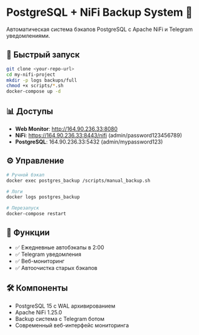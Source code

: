 # PostgreSQL + NiFi Backup System 🚀

Автоматическая система бэкапов PostgreSQL с Apache NiFi и Telegram уведомлениями.

## 🎯 Быстрый запуск

```bash
git clone <your-repo-url>
cd my-nifi-project
mkdir -p logs backups/full
chmod +x scripts/*.sh
docker-compose up -d
```

## 📊 Доступы

- **Web Monitor**: http://164.90.236.33:8080
- **NiFi**: https://164.90.236.33:8443/nifi (admin/password123456789)
- **PostgreSQL**: 164.90.236.33:5432 (admin/mypassword123)

## ⚙️ Управление

```bash
# Ручной бэкап
docker exec postgres_backup /scripts/manual_backup.sh

# Логи
docker logs postgres_backup

# Перезапуск
docker-compose restart
```

## 📱 Функции

- ✅ Ежедневные автобэкапы в 2:00
- ✅ Telegram уведомления  
- ✅ Веб-мониторинг
- ✅ Автоочистка старых бэкапов

## 🛠️ Компоненты

- PostgreSQL 15 с WAL архивированием
- Apache NiFi 1.25.0 
- Backup система с Telegram ботом
- Современный веб-интерфейс мониторинга
